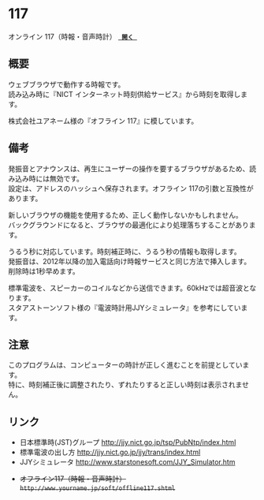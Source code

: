 # 117
オンライン 117（時報・音声時計） [**` 開く `**](https://yuru4c.github.io/117/)

## 概要
ウェブブラウザで動作する時報です。  
読み込み時に『NICT インターネット時刻供給サービス』から時刻を取得します。

株式会社ユアネーム様の『オフライン 117』に模しています。

## 備考
発振音とアナウンスは、再生にユーザーの操作を要するブラウザがあるため、読み込み時には無効です。  
設定は、アドレスのハッシュへ保存されます。オフライン 117の引数と互換性があります。

新しいブラウザの機能を使用するため、正しく動作しないかもしれません。  
バックグラウンドになると、ブラウザの最適化により処理落ちすることがあります。

うるう秒に対応しています。時刻補正時に、うるう秒の情報も取得します。  
発振音は、2012年以降の加入電話向け時報サービスと同じ方法で挿入します。削除時は1秒早めます。

標準電波を、スピーカーのコイルなどから送信できます。60kHzでは超音波となります。  
スタアストーンソフト様の『電波時計用JJYシミュレータ』を参考にしています。

## 注意
このプログラムは、コンピューターの時計が正しく進むことを前提としています。  
特に、時刻補正後に調整されたり、ずれたりすると正しい時刻は表示されません。

## リンク
* 日本標準時(JST)グループ <http://jjy.nict.go.jp/tsp/PubNtp/index.html>
* 標準電波の出し方 <http://jjy.nict.go.jp/jjy/trans/index.html>
* JJYシミュレータ <http://www.starstonesoft.com/JJY_Simulator.htm>

+ ~~オフライン117（時報・音声時計） `http://www.yourname.jp/soft/offline117.shtml`~~
